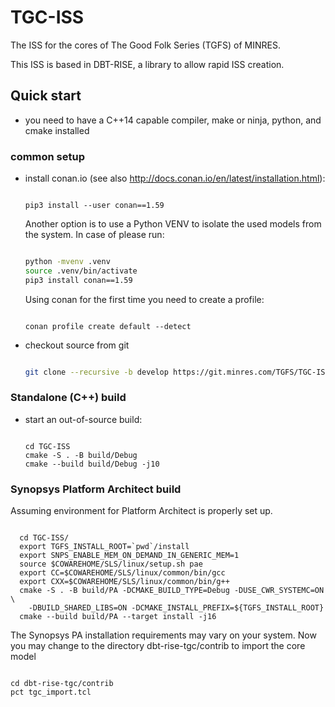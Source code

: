 # TGC-ISS

The ISS for the cores of The Good Folk Series (TGFS) of MINRES.

This ISS is based in DBT-RISE, a library to allow rapid ISS creation.

## Quick start

* you need to have a C++14 capable compiler, make or ninja, python, and cmake installed
 
### common setup

* install conan.io (see also http://docs.conan.io/en/latest/installation.html):
  
  ```

  pip3 install --user conan==1.59

  ```
  
  Another option is to use a Python VENV to isolate the used models from the system.
  In case of please run:
  
  ```sh

  python -mvenv .venv
  source .venv/bin/activate
  pip3 install conan==1.59

  ``` 
  
  Using conan for the first time you need to create a profile:
  
  ```
  
  conan profile create default --detect
  
  ```
  
* checkout source from git

  ```sh

  git clone --recursive -b develop https://git.minres.com/TGFS/TGC-ISS.git

  ``` 

### Standalone (C++) build

* start an out-of-source build:
  
  ```

  cd TGC-ISS
  cmake -S . -B build/Debug
  cmake --build build/Debug -j10

  ```
  

### Synopsys Platform Architect build

Assuming environment for Platform Architect is properly set up.

```

  cd TGC-ISS/
  export TGFS_INSTALL_ROOT=`pwd`/install
  export SNPS_ENABLE_MEM_ON_DEMAND_IN_GENERIC_MEM=1
  source $COWAREHOME/SLS/linux/setup.sh pae
  export CC=$COWAREHOME/SLS/linux/common/bin/gcc
  export CXX=$COWAREHOME/SLS/linux/common/bin/g++
  cmake -S . -B build/PA -DCMAKE_BUILD_TYPE=Debug -DUSE_CWR_SYSTEMC=ON \
    -DBUILD_SHARED_LIBS=ON -DCMAKE_INSTALL_PREFIX=${TGFS_INSTALL_ROOT}
  cmake --build build/PA --target install -j16

```
The Synopsys PA installation requirements may vary on your system.
Now you may change to the directory dbt-rise-tgc/contrib to import the core model

```

cd dbt-rise-tgc/contrib
pct tgc_import.tcl

```